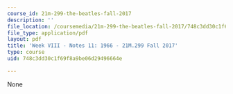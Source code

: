 ```yaml
---
course_id: 21m-299-the-beatles-fall-2017
description: ''
file_location: /coursemedia/21m-299-the-beatles-fall-2017/748c3dd30c1f69f8a9be06d29496664e_MIT21M_299F17_Notes11.pdf
file_type: application/pdf
layout: pdf
title: 'Week VIII - Notes 11: 1966 - 21M.299 Fall 2017'
type: course
uid: 748c3dd30c1f69f8a9be06d29496664e

---
```

None